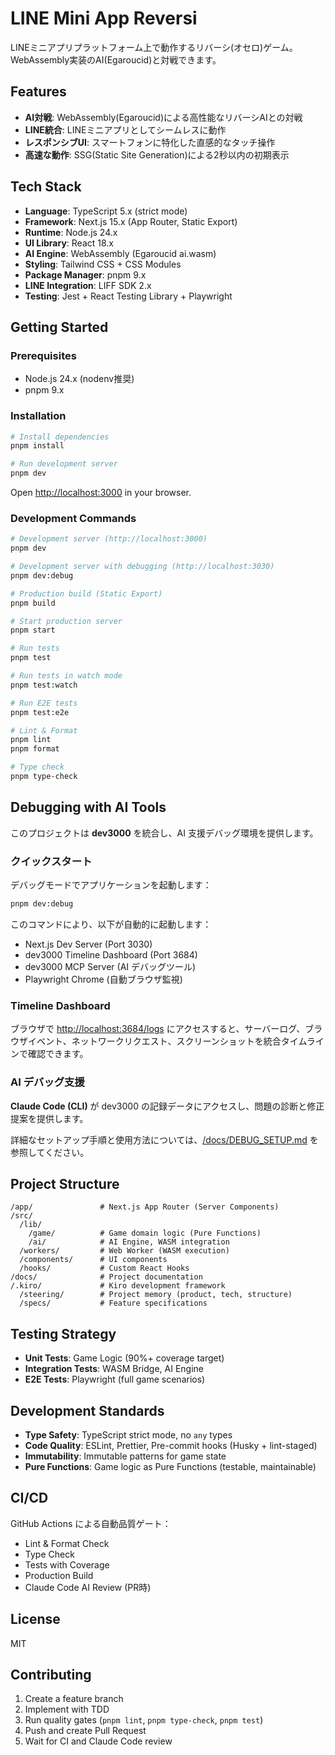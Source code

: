 # LINE Mini App Reversi

LINEミニアプリプラットフォーム上で動作するリバーシ(オセロ)ゲーム。WebAssembly実装のAI(Egaroucid)と対戦できます。

## Features

- **AI対戦**: WebAssembly(Egaroucid)による高性能なリバーシAIとの対戦
- **LINE統合**: LINEミニアプリとしてシームレスに動作
- **レスポンシブUI**: スマートフォンに特化した直感的なタッチ操作
- **高速な動作**: SSG(Static Site Generation)による2秒以内の初期表示

## Tech Stack

- **Language**: TypeScript 5.x (strict mode)
- **Framework**: Next.js 15.x (App Router, Static Export)
- **Runtime**: Node.js 24.x
- **UI Library**: React 18.x
- **AI Engine**: WebAssembly (Egaroucid ai.wasm)
- **Styling**: Tailwind CSS + CSS Modules
- **Package Manager**: pnpm 9.x
- **LINE Integration**: LIFF SDK 2.x
- **Testing**: Jest + React Testing Library + Playwright

## Getting Started

### Prerequisites

- Node.js 24.x (nodenv推奨)
- pnpm 9.x

### Installation

```bash
# Install dependencies
pnpm install

# Run development server
pnpm dev
```

Open [http://localhost:3000](http://localhost:3000) in your browser.

### Development Commands

```bash
# Development server (http://localhost:3000)
pnpm dev

# Development server with debugging (http://localhost:3030)
pnpm dev:debug

# Production build (Static Export)
pnpm build

# Start production server
pnpm start

# Run tests
pnpm test

# Run tests in watch mode
pnpm test:watch

# Run E2E tests
pnpm test:e2e

# Lint & Format
pnpm lint
pnpm format

# Type check
pnpm type-check
```

## Debugging with AI Tools

このプロジェクトは **dev3000** を統合し、AI 支援デバッグ環境を提供します。

### クイックスタート

デバッグモードでアプリケーションを起動します：

```bash
pnpm dev:debug
```

このコマンドにより、以下が自動的に起動します：

- Next.js Dev Server (Port 3030)
- dev3000 Timeline Dashboard (Port 3684)
- dev3000 MCP Server (AI デバッグツール)
- Playwright Chrome (自動ブラウザ監視)

### Timeline Dashboard

ブラウザで [http://localhost:3684/logs](http://localhost:3684/logs) にアクセスすると、サーバーログ、ブラウザイベント、ネットワークリクエスト、スクリーンショットを統合タイムラインで確認できます。

### AI デバッグ支援

**Claude Code (CLI)** が dev3000 の記録データにアクセスし、問題の診断と修正提案を提供します。

詳細なセットアップ手順と使用方法については、[/docs/DEBUG_SETUP.md](/docs/DEBUG_SETUP.md) を参照してください。

## Project Structure

```
/app/               # Next.js App Router (Server Components)
/src/
  /lib/
    /game/          # Game domain logic (Pure Functions)
    /ai/            # AI Engine, WASM integration
  /workers/         # Web Worker (WASM execution)
  /components/      # UI components
  /hooks/           # Custom React Hooks
/docs/              # Project documentation
/.kiro/             # Kiro development framework
  /steering/        # Project memory (product, tech, structure)
  /specs/           # Feature specifications
```

## Testing Strategy

- **Unit Tests**: Game Logic (90%+ coverage target)
- **Integration Tests**: WASM Bridge, AI Engine
- **E2E Tests**: Playwright (full game scenarios)

## Development Standards

- **Type Safety**: TypeScript strict mode, no `any` types
- **Code Quality**: ESLint, Prettier, Pre-commit hooks (Husky + lint-staged)
- **Immutability**: Immutable patterns for game state
- **Pure Functions**: Game logic as Pure Functions (testable, maintainable)

## CI/CD

GitHub Actions による自動品質ゲート：

- Lint & Format Check
- Type Check
- Tests with Coverage
- Production Build
- Claude Code AI Review (PR時)

## License

MIT

## Contributing

1. Create a feature branch
2. Implement with TDD
3. Run quality gates (`pnpm lint`, `pnpm type-check`, `pnpm test`)
4. Push and create Pull Request
5. Wait for CI and Claude Code review
